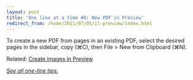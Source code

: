 ```yaml
---
layout: post
title: 'One line at a time #8: New PDF in Preview'
redirect_from: /home/2011/07/05/1l-preview/index.html
---
```

<p>To create a new PDF from pages in an existing PDF, select the desired pages in the sidebar, copy (⌘C), then File > New from Clipboard (⌘N).</p>
<p>Related: <a href="http://www.practicallyefficient.com/2011/01/13/a-super-easy-way-to-create-visual-aids-in-os-x/">Create images in Preview</a></p>
<p><a href="http://www.practicallyefficient.com/tag/one-liners"><em>See all one-line tips.</em></a></p>
